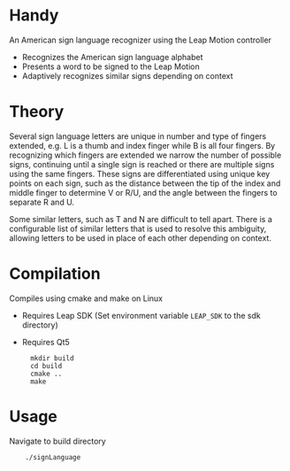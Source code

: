# Handy
An American sign language recognizer using the Leap Motion controller
- Recognizes the American sign language alphabet
- Presents a word to be signed to the Leap Motion
- Adaptively recognizes similar signs depending on context

# Theory
Several sign language letters are unique in number and type
of fingers extended, e.g. L is a thumb and index finger
while B is all four fingers. By recognizing which fingers
are extended we narrow the number of possible signs,
continuing until a single sign is reached or there are
multiple signs using the same fingers. These signs are
differentiated using unique key points on each sign,
such as the distance between the tip of the index and middle
finger to determine V or R/U, and the angle between the fingers
to separate R and U.

Some similar letters, such as T and N are difficult to tell apart.
There is a configurable list of similar letters that is used
to resolve this ambiguity, allowing letters to be used in
place of each other depending on context.

# Compilation
Compiles using cmake and make on Linux
- Requires Leap SDK (Set environment variable `LEAP_SDK` to the sdk directory)
- Requires Qt5

        mkdir build
        cd build
        cmake ..
        make

# Usage
Navigate to build directory

        ./signLanguage
